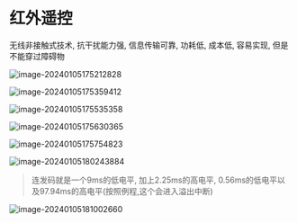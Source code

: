 # 红外遥控

无线非接触式技术, 抗干扰能力强, 信息传输可靠, 功耗低, 成本低, 容易实现, 但是不能穿过障碍物

![image-20240105175212828](https://picture-01-1316374204.cos.ap-beijing.myqcloud.com/image/202401051752931.png)

![image-20240105175359412](https://picture-01-1316374204.cos.ap-beijing.myqcloud.com/image/202401051753509.png)

![image-20240105175535358](https://picture-01-1316374204.cos.ap-beijing.myqcloud.com/image/202401051755424.png)

![image-20240105175630365](https://picture-01-1316374204.cos.ap-beijing.myqcloud.com/image/202401051756417.png)

![image-20240105175754823](https://picture-01-1316374204.cos.ap-beijing.myqcloud.com/image/202401051757888.png)

![image-20240105180243884](https://picture-01-1316374204.cos.ap-beijing.myqcloud.com/image/202401051802961.png)

> 连发码就是一个9ms的低电平, 加上2.25ms的高电平, 0.56ms的低电平以及97.94ms的高电平(按照例程,这个会进入溢出中断)

![image-20240105181002660](https://picture-01-1316374204.cos.ap-beijing.myqcloud.com/image/202401051810729.png)